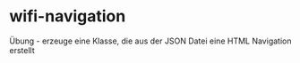 # wifi-navigation
Übung - erzeuge eine Klasse, die aus der JSON Datei eine HTML Navigation erstellt
